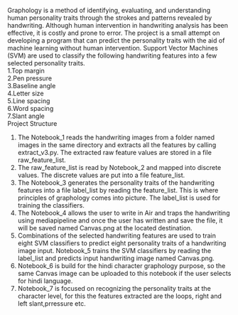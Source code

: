 Graphology is a method of identifying, evaluating, and understanding human personality traits through the strokes and patterns revealed by handwriting. Although human intervention in handwriting analysis has been effective, it is costly and prone to error. The project is a small attempt on developing a program that can predict the personality traits with the aid of machine learning without human intervention.
Support Vector Machines (SVM) are used to classify the following handwriting features into a few selected personality traits.<br>
1.Top margin<br>
2.Pen pressure<br>
3.Baseline angle<br>
4.Letter size<br>
5.Line spacing<br>
6.Word spacing<br>
7.Slant angle<br>
Project Structure<br>
1.	The Notebook_1 reads the handwriting images from a folder named images in the same directory and extracts all the features by calling extract_v3.py. The extracted raw feature values are stored in a file raw_feature_list.<br>
2.	The raw_feature_list is read by Notebook_2 and mapped into discrete values. The discrete values are put into a file feature_list.<br>
3.	The Notebook_3 generates the personality traits of the handwriting features into a file label_list by reading the feature_list. This is where principles of graphology comes into picture. The label_list is used for training the classifiers.<br>
4.	The Notebook_4 allows the user to write in Air and traps the handwriting using mediapipeline and once the user has written and save the file, it will be saved named Canvas.png at the located destination.<br>
5.	Combinations of the selected handwriting features are used to train eight SVM classifiers to predict eight personality traits of a handwriting image input. Notebook_5 trains the SVM classifiers by reading the label_list and predicts input handwriting image named Canvas.png.<br>
6.  Notebook_6 is build for the hindi character graphology purpose, so the same Canvas image can be uploaded to this notebook if the user selects for hindi language.<br>
7.  Notebook_7 is focused on recognizing the personality traits at the character level, for this the features extracted are the loops, right and left slant,prressure etc.
